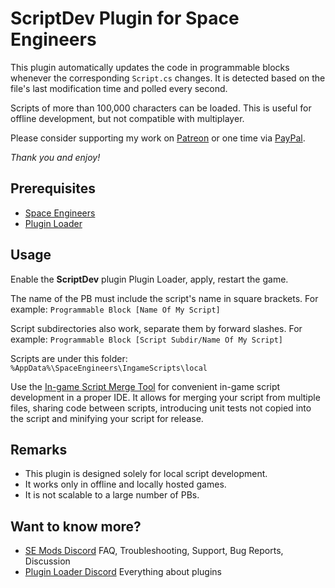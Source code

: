 # ScriptDev Plugin for Space Engineers

This plugin automatically updates the code in programmable blocks
whenever the corresponding `Script.cs` changes. It is detected based
on the file's last modification time and polled every second.

Scripts of more than 100,000 characters can be loaded. This is useful
for offline development, but not compatible with multiplayer.

Please consider supporting my work on [Patreon](https://www.patreon.com/semods) or one time via [PayPal](https://www.paypal.com/paypalme/vferenczi/).

*Thank you and enjoy!*

## Prerequisites

- [Space Engineers](https://store.steampowered.com/app/244850/Space_Engineers/)
- [Plugin Loader](https://github.com/sepluginloader)

## Usage

Enable the **ScriptDev** plugin Plugin Loader, apply, restart the game.

The name of the PB must include the script's name in square brackets.
For example: `Programmable Block [Name Of My Script]`

Script subdirectories also work, separate them by forward slashes.
For example: `Programmable Block [Script Subdir/Name Of My Script]`

Scripts are under this folder: `%AppData%\SpaceEngineers\IngameScripts\local`

Use the [In-game Script Merge Tool](https://github.com/viktor-ferenczi/se-script-merge)
for convenient in-game script development in a proper IDE. It allows for
merging your script from multiple files, sharing code between scripts,
introducing unit tests not copied into the script and minifying your 
script for release.

## Remarks

- This plugin is designed solely for local script development.
- It works only in offline and locally hosted games.
- It is not scalable to a large number of PBs.

## Want to know more?

- [SE Mods Discord](https://discord.gg/PYPFPGf3Ca) FAQ, Troubleshooting, Support, Bug Reports, Discussion
- [Plugin Loader Discord](https://discord.gg/6ETGRU3CzR) Everything about plugins
